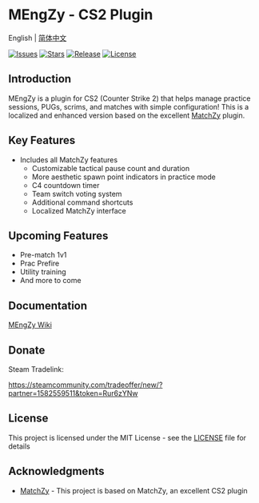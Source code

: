 # MEngZy - CS2 Plugin

English | [简体中文](README.md)

[![Issues](https://img.shields.io/github/issues/MEngYangX/MEngZy?style=flat-square&label=Issues)](https://github.com/MEngYangX/MEngZy/issues)
[![Stars](https://img.shields.io/github/stars/MEngYangX/MEngZy?style=flat-square&label=Stars)](https://github.com/MEngYangX/MEngZy/stargazers)
[![Release](https://img.shields.io/github/v/release/MEngYangX/MEngZy?style=flat-square&label=Release)](https://github.com/MEngYangX/MEngZy/releases)
[![License](https://img.shields.io/github/license/MEngYangX/MEngZy?style=flat-square&label=License)](https://github.com/MEngYangX/MEngZy/blob/main/LICENSE)

## Introduction

MEngZy is a plugin for CS2 (Counter Strike 2) that helps manage practice sessions, PUGs, scrims, and matches with simple configuration! This is a localized and enhanced version based on the excellent [MatchZy](https://github.com/shobhit-pathak/MatchZy) plugin.

## Key Features

* Includes all MatchZy features
  * Customizable tactical pause count and duration
  * More aesthetic spawn point indicators in practice mode
  * C4 countdown timer
  * Team switch voting system
  * Additional command shortcuts
  * Localized MatchZy interface

## Upcoming Features

* Pre-match 1v1
* Prac Prefire
* Utility training
* And more to come

## Documentation

[MEngZy Wiki](https://github.com/MEngYangX/MEngZy/wiki)

## Donate

Steam Tradelink:

https://steamcommunity.com/tradeoffer/new/?partner=1582559511&token=Rur6zYNw

## License

This project is licensed under the MIT License - see the [LICENSE](LICENSE) file for details

## Acknowledgments

* [MatchZy](https://github.com/shobhit-pathak/MatchZy) - This project is based on MatchZy, an excellent CS2 plugin 
